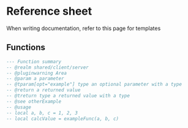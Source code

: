 # Reference sheet

When writing documentation, refer to this page for templates

## Functions

```lua linenums="1"
--- Function summary
-- @realm shared/client/server
-- @pluginwarning Area
-- @param a parameter
-- @tparam[opt="example"] type an optional parameter with a type
-- @return a returned value
-- @treturn type a returned value with a type
-- @see otherExample
-- @usage
-- local a, b, c = 1, 2, 3
-- local calcValue = exampleFunc(a, b, c)
```
